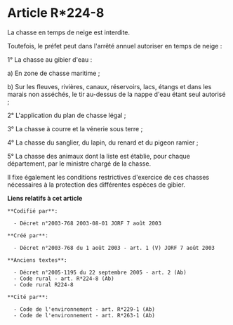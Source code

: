 # Article R*224-8

La chasse en temps de neige est interdite.

Toutefois, le préfet peut dans l'arrêté annuel autoriser en temps de neige :

1° La chasse au gibier d'eau :

a) En zone de chasse maritime ;

b) Sur les fleuves, rivières, canaux, réservoirs, lacs, étangs et dans les marais non asséchés, le tir au-dessus de la nappe
d'eau étant seul autorisé ;

2° L'application du plan de chasse légal ;

3° La chasse à courre et la vénerie sous terre ;

4° La chasse du sanglier, du lapin, du renard et du pigeon ramier ;

5° La chasse des animaux dont la liste est établie, pour chaque département, par le ministre chargé de la chasse.

Il fixe également les conditions restrictives d'exercice de ces chasses nécessaires à la protection des différentes espèces
de gibier.

**Liens relatifs à cet article**

	**Codifié par**:

	  - Décret n°2003-768 2003-08-01 JORF 7 août 2003

	**Créé par**:

	  - Décret n°2003-768 du 1 août 2003 - art. 1 (V) JORF 7 août 2003

	**Anciens textes**:

	  - Décret n°2005-1195 du 22 septembre 2005 - art. 2 (Ab)
	  - Code rural - art. R*224-8 (Ab)
	  - Code rural R224-8

	**Cité par**:

	  - Code de l'environnement - art. R*229-1 (Ab)
	  - Code de l'environnement - art. R*263-1 (Ab)
